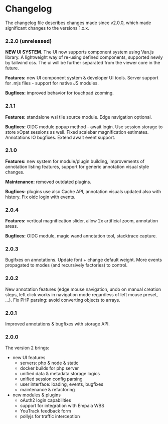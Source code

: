 # Changelog

The changelog file describes changes made since v2.0.0, which made significant changes
to the versions 1.x.x.

### 2.2.0 (unreleased)
**NEW UI SYSTEM**. The UI now supports component system using Van.js library. A lightweight
way of re-using defined components, supported newly by tailwind css. The ui will be further
separated from the viewer core in the future.

**Features:** new UI component system & developer UI tools. Server support for .mjs files - 
support for native JS modules.

**Bugfixes:** improved behavior for touchpad zooming.

### 2.1.1
**Features:** standalone wsi tile source module. Edge navigation optional.

**Bugfixes:** OIDC module popup method - await login.
Use session storage to store xOpat sessions as well.
Fixed scalebar magnification estimates. Annotations IO bugfixes.
Extend await event support.

### 2.1.0
**Features:** new system for module/plugin building, improvements of annotation listing features,
support for generic annotation visual style changes.

**Maintenance:** removed outdated plugins.

**Bugfixes:** plugins use also Cache API, annotation visuals updated also with history.
Fix oidc login with events.

### 2.0.4
**Features:** vertical magnification slider, allow 2x artificial zoom, annotation areas.

**Bugfixes:** OIDC module, magic wand annotation tool, stacktrace capture.

### 2.0.3
Bugifxes on annotations. Update font + change default weight. More
events propagated to modes (and recursively factories) to control.

### 2.0.2
New annotation features (edge mouse navigation, undo on manual creation steps, left click works
in navigation mode regardless of left mouse preset, ...). Fix PHP parsing: avoid converting
objects to arrays.

### 2.0.1
Improved annotations & bugfixes with storage API.

### 2.0.0
The version 2 brings:
* new UI features
  * servers: php & node & static
  * docker builds for php server
  * unified data & metadata storage logics
  * unified session config parsing
  * user interface: loading, events, bugfixes
  * maintenance & refactoring
* new modules & plugins
  * oAuth2 login capabilities
  * support for integration with Empaia WBS
  * YouTrack feedback form
  * pollyjs for traffic interception
